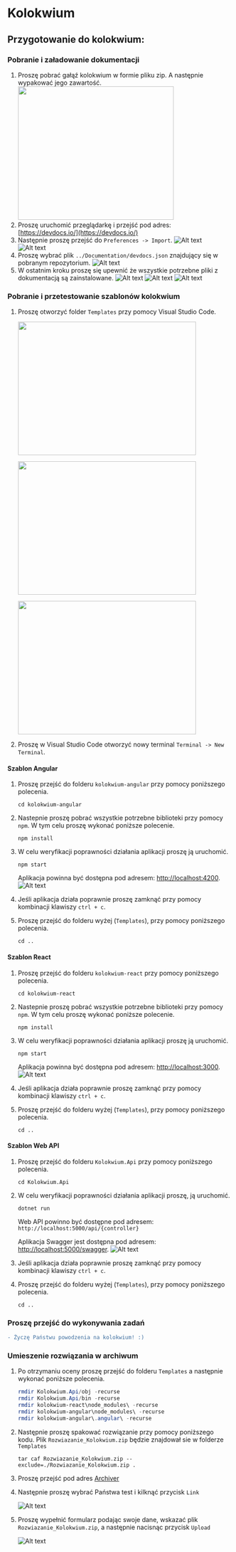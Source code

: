 # Kolokwium
## Przygotowanie do kolokwium:
### Pobranie i załadowanie dokumentacji
1) Proszę pobrać gałąź kolokwium w formie pliku zip. A następnie wypakować jego zawartość.
  <img src="Img/download_zip.png" width=350 height=300></img>
2) Proszę uruchomić przeglądarkę i przejść pod adres: [https://devdocs.io/](https://devdocs.io/)
3) Następnie proszę przejść do `Preferences -> Import`.
  ![Alt text](Img/2020_01_17_10_19_11_DevDocs_API_Documentation.png?raw=true)
  ![Alt text](Img/2020_01_17_10_20_08_Preferences_DevDocs.png?raw=true)
4) Proszę wybrać plik `../Documentation/devdocs.json` znajdujący się w pobranym repozytorium.
  ![Alt text](Img/2020_01_17_10_21_04_Otwieranie.png?raw=true)
5) W ostatnim kroku proszę się upewnić że wszystkie potrzebne pliki z dokumentacją są zainstalowane.
  ![Alt text](Img/2020_01_17_10_26_06_PSI.png?raw=true)
  ![Alt text](Img/2020_01_17_10_26_41_DevDocs_API_Documentation.png?raw=true)
  ![Alt text](Img/2020_01_17_10_28_09_Offline_DevDocs.png?raw=true)

### Pobranie i przetestowanie szablonów kolokwium
1) Proszę otworzyć folder `Templates` przy pomocy Visual Studio Code.

    <img src="Img/open_folder.png" width=400 height=300></img>

    <img src="Img/open_folder2.png" width=400 height=300></img>

    <img src="Img/open_folder3.png" width=400 height=300></img>

2) Proszę w Visual Studio Code otworzyć nowy terminal `Terminal -> New Terminal`.


#### Szablon Angular
1) Proszę przejść do folderu `kolokwium-angular` przy pomocy poniższego polecenia.

    ```
    cd kolokwium-angular
    ```
  
2) Nastepnie proszę pobrać wszystkie potrzebne biblioteki przy pomocy `npm`. W tym celu proszę wykonać poniższe polecenie.
  
    ```
    npm install
    ```
  
3) W celu weryfikacji poprawności działania aplikacji proszę ją uruchomić.
  
    ```
    npm start
    ```
  
   Aplikacja powinna być dostępna pod adresem: [http://localhost:4200](http://localhost:4200).
  ![Alt text](Img/angular_run.png?raw=true)
4) Jeśli aplikacja działa poprawnie proszę zamknąć przy pomocy kombinacji klawiszy `ctrl + c`.
5) Proszę przejść do folderu wyżej (`Templates`), przy pomocy poniższego polecenia.

    ```
    cd ..
    ```


#### Szablon React
1) Proszę przejść do folderu `kolokwium-react` przy pomocy poniższego polecenia.
  
    ```
    cd kolokwium-react
    ```
    
2) Nastepnie proszę pobrać wszystkie potrzebne biblioteki przy pomocy `npm`. W tym celu proszę wykonać poniższe polecenie.

    ```
    npm install
    ```
    
3) W celu weryfikacji poprawności działania aplikacji proszę ją uruchomić.

    ```
    npm start
    ```

   Aplikacja powinna być dostępna pod adresem: [http://localhost:3000](http://localhost:3000).
  ![Alt text](Img/react_run.png?raw=true)
4) Jeśli aplikacja działa poprawnie proszę zamknąć przy pomocy kombinacji klawiszy `ctrl + c`.
5) Proszę przejść do folderu wyżej (`Templates`), przy pomocy poniższego polecenia.

    ```
    cd ..
    ```


#### Szablon Web API
1) Proszę przejść do folderu `Kolokwium.Api` przy pomocy poniższego polecenia.

    ```
    cd Kolokwium.Api
    ```
  
2) W celu weryfikacji poprawności działania aplikacji proszę, ją uruchomić.

    ```
    dotnet run
    ```
  
   Web API powinno być dostępne pod adresem: `http://localhost:5000/api/{controller}` 
   
   Aplikacja Swagger jest dostępna pod adresem: [http://localhost:5000/swagger](http://localhost:5000/swagger).
  ![Alt text](Img/swagger.png?raw=true)
  
4) Jeśli aplikacja działa poprawnie proszę zamknąć przy pomocy kombinacji klawiszy `ctrl + c`.
5) Proszę przejść do folderu wyżej (`Templates`), przy pomocy poniższego polecenia.

    ```
    cd ..
    ```

### Proszę przejść do wykonywania zadań

```diff
- Życzę Państwu powodzenia na kolokwium! :)
```
### Umieszenie rozwiązania w archiwum
1)  Po otrzymaniu oceny proszę przejść do folderu `Templates` a następnie wykonać poniższe polecenia.
    ```powershell
    rmdir Kolokwium.Api/obj -recurse
    rmdir Kolokwium.Api/bin -recurse
    rmdir kolokwium-react\node_modules\ -recurse
    rmdir kolokwium-angular\node_modules\ -recurse
    rmdir kolokwium-angular\.angular\ -recurse 
    
    ```
2)  Następnie proszę spakować rozwiązanie przy pomocy poniższego kodu. Plik `Rozwiazanie_Kolokwium.zip` będzie znajdował sie w folderze `Templates`

    ```
    tar caf Rozwiazanie_Kolokwium.zip --exclude=./Rozwiazanie_Kolokwium.zip . 
    
    ```
    
3)  Proszę przejść pod adres [Archiver](http://ik2a.kik.pcz.czest.pl/archiver/TestArchive/Index)
4)  Następnie proszę wybrać Państwa test i kilknąć przycisk `Link`

    ![Alt text](Img/ArchiverUpload1.png?raw=true)
    
5)  Proszę wypełnić formularz podając swoje dane, wskazać plik `Rozwiazanie_Kolokwium.zip`, a następnie nacisnąc przycisk `Upload`

    ![Alt text](Img/ArchiverUpload2.png?raw=true)
    
 
